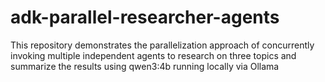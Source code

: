 # adk-parallel-researcher-agents
This repository demonstrates the parallelization approach of concurrently invoking multiple independent agents to research on three topics and summarize the results using qwen3:4b running locally via Ollama
